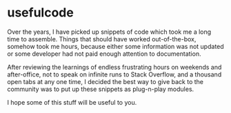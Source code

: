 # usefulcode

Over the years, I have picked up snippets of code which took me a long time to assemble. Things that should have worked out-of-the-box, somehow took me hours, because either some information was not updated or some developer had not paid enough attention to documentation.

After reviewing the learnings of endless frustrating hours on weekends and after-office, not to speak on infinite runs to Stack Overflow, and a thousand open tabs at any one time, I decided the best way to give back to the community was to put up these snippets as plug-n-play modules.

I hope some of this stuff will be useful to you. 
